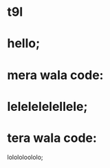 t9l
===
hello;
=================
mera wala code:
=================
lelelelelellele;
=================
tera wala code:
=================
lolololoololo;

